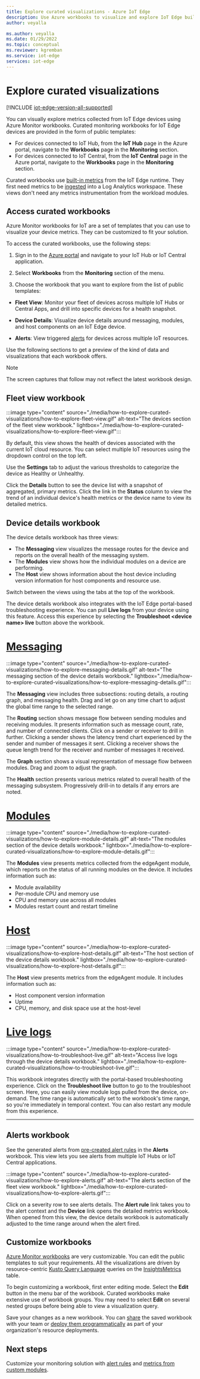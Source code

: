 ```yaml
---
title: Explore curated visualizations - Azure IoT Edge
description: Use Azure workbooks to visualize and explore IoT Edge built-in metrics
author: veyalla

ms.author: veyalla
ms.date: 01/29/2022
ms.topic: conceptual
ms.reviewer: kgremban
ms.service: iot-edge 
services: iot-edge
---
```


# Explore curated visualizations

[!INCLUDE [iot-edge-version-all-supported](../../includes/iot-edge-version-all-supported.md)]

You can visually explore metrics collected from IoT Edge devices using Azure Monitor workbooks. Curated monitoring workbooks for IoT Edge devices are provided in the form of public templates:

* For devices connected to IoT Hub, from the **IoT Hub** page in the Azure portal, navigate to the **Workbooks** page in the **Monitoring** section.
* For devices connected to IoT Central, from the **IoT Central** page in the Azure portal, navigate to the **Workbooks** page in the **Monitoring** section.

Curated workbooks use [built-in metrics](how-to-access-built-in-metrics.md) from the IoT Edge runtime. They first need metrics to be [ingested](how-to-collect-and-transport-metrics.md) into a Log Analytics workspace. These views don't need any metrics instrumentation from the workload modules.

## Access curated workbooks

Azure Monitor workbooks for IoT are a set of templates that you can use to visualize your device metrics. They can be customized to fit your solution.

To access the curated workbooks, use the following steps:

1. Sign in to the [Azure portal](https://portal.azure.com) and navigate to your IoT Hub or IoT Central application.

1. Select **Workbooks** from the **Monitoring** section of the menu.

1. Choose the workbook that you want to explore from the list of public templates:

  * **Fleet View**: Monitor your fleet of devices across multiple IoT Hubs or Central Apps, and drill into specific devices for a health snapshot.

  * **Device Details**: Visualize device details around messaging, modules, and host components on an IoT Edge device.

  * **Alerts**: View triggered [alerts](how-to-create-alerts.md) for devices across multiple IoT resources.

Use the following sections to get a preview of the kind of data and visualizations that each workbook offers.

>[!NOTE]
> The screen captures that follow may not reflect the latest workbook design.

## Fleet view workbook

:::image type="content" source="./media/how-to-explore-curated-visualizations/how-to-explore-fleet-view.gif" alt-text="The devices section of the fleet view workbook." lightbox="./media/how-to-explore-curated-visualizations/how-to-explore-fleet-view.gif":::

By default, this view shows the health of devices associated with the current IoT cloud resource. You can select multiple IoT resources using the dropdown control on the top left. 

Use the **Settings** tab to adjust the various thresholds to categorize the device as Healthy or Unhealthy.

Click the **Details** button to see the device list with a snapshot of aggregated, primary metrics. Click the link in the **Status** column to view the trend of an individual device's health metrics or the device name to view its detailed metrics.

## Device details workbook

The device details workbook has three views:

* The **Messaging** view visualizes the message routes for the device and reports on the overall health of the messaging system.
* The **Modules** view shows how the individual modules on a device are performing.
* The **Host** view shows information about the host device including version information for host components and resource use.

Switch between the views using the tabs at the top of the workbook.

The device details workbook also integrates with the IoT Edge portal-based troubleshooting experience. You can pull **Live logs** from your device using this feature. Access this experience by selecting the **Troubleshoot \<device name> live** button above the workbook.

# [Messaging](#tab/messaging)

:::image type="content" source="./media/how-to-explore-curated-visualizations/how-to-explore-messaging-details.gif" alt-text="The messaging section of the device details workbook." lightbox="./media/how-to-explore-curated-visualizations/how-to-explore-messaging-details.gif":::

The **Messaging** view includes three subsections: routing details, a routing graph, and messaging health. Drag and let go on any time chart to adjust the global time range to the selected range.

The **Routing** section shows message flow between sending modules and receiving modules. It presents information such as message count, rate, and number of connected clients. Click on a sender or receiver to drill in further. Clicking a sender shows the latency trend chart experienced by the sender and number of messages it sent. Clicking a receiver shows the queue length trend for the receiver and number of messages it received.

The **Graph** section shows a visual representation of message flow between modules. Drag and zoom to adjust the graph.

The **Health** section presents various metrics related to overall health of the messaging subsystem. Progressively drill-in to details if any errors are noted.

# [Modules](#tab/modules)

:::image type="content" source="./media/how-to-explore-curated-visualizations/how-to-explore-module-details.gif" alt-text="The modules section of the device details workbook." lightbox="./media/how-to-explore-curated-visualizations/how-to-explore-module-details.gif":::

The **Modules** view presents metrics collected from the edgeAgent module, which reports on the status of all running modules on the device. It includes information such as:

* Module availability
* Per-module CPU and memory use
* CPU and memory use across all modules
* Modules restart count and restart timeline

# [Host](#tab/host)

:::image type="content" source="./media/how-to-explore-curated-visualizations/how-to-explore-host-details.gif" alt-text="The host section of the device details workbook." lightbox="./media/how-to-explore-curated-visualizations/how-to-explore-host-details.gif":::

The **Host** view presents metrics from the edgeAgent module. It includes information such as:

* Host component version information
* Uptime
* CPU, memory, and disk space use at the host-level

# [Live logs](#tab/livelogs)

:::image type="content" source="./media/how-to-explore-curated-visualizations/how-to-troubleshoot-live.gif" alt-text="Access live logs through the device details workbook." lightbox="./media/how-to-explore-curated-visualizations/how-to-troubleshoot-live.gif":::

This workbook integrates directly with the portal-based troubleshooting experience. Click on the **Troubleshoot live** button to go to the troubleshoot screen. Here, you can easily view module logs pulled from the device, on-demand. The time range is automatically set to the workbook's time range, so you're immediately in temporal context. You can also restart any module from this experience.

---

## Alerts workbook

See the generated alerts from [pre-created alert rules](how-to-create-alerts.md) in the **Alerts** workbook. This view lets you see alerts from multiple IoT Hubs or IoT Central applications.

:::image type="content" source="./media/how-to-explore-curated-visualizations/how-to-explore-alerts.gif" alt-text="The alerts section of the fleet view workbook." lightbox="./media/how-to-explore-curated-visualizations/how-to-explore-alerts.gif":::

Click on a severity row to see alerts details. The **Alert rule** link takes you to the alert context and the **Device** link opens the detailed metrics workbook. When opened from this view, the device details workbook is automatically adjusted to the time range around when the alert fired.

## Customize workbooks

[Azure Monitor workbooks](../azure-monitor/visualize/workbooks-overview.md) are very customizable. You can edit the public templates to suit your requirements. All the visualizations are driven by resource-centric [Kusto Query Language](/azure/data-explorer/kusto/query/) queries on the [InsightsMetrics](/azure/azure-monitor/reference/tables/insightsmetrics) table. 

To begin customizing a workbook, first enter editing mode. Select the **Edit** button in the menu bar of the workbook. Curated workbooks make extensive use of workbook groups. You may need to select **Edit** on several nested groups before being able to view a visualization query.

Save your changes as a new workbook. You can [share](../azure-monitor/visualize/workbooks-access-control.md) the saved workbook with your team or [deploy them programmatically](../azure-monitor/visualize/workbooks-automate.md) as part of your organization's resource deployments.


## Next steps

Customize your monitoring solution with [alert rules](how-to-create-alerts.md) and [metrics from custom modules](how-to-add-custom-metrics.md).
